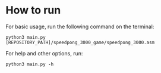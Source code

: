 # How to run

For basic usage, run the following command on the terminal:

```console
python3 main.py [REPOSITORY_PATH]/speedpong_3000_game/speedpong_3000.asm
```

For help and other options, run:

```console
python3 main.py -h
```